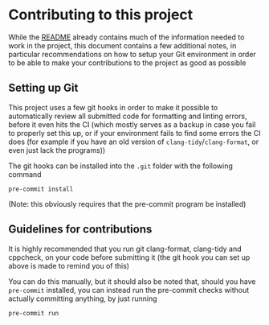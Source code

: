 # Contributing to this project

While the [README](./README.md) already contains much of the information needed to work in the project, this document contains a few additional notes, in particular recommendations on how to setup your Git environment in order to be able to make your contributions to the project as good as possible

## Setting up Git

This project uses a few git hooks in order to make it possible to automatically review all submitted code for formatting and linting errors, before it even hits the CI (which mostly serves as a backup in case you fail to properly set this up, or if your environment fails to find some errors the CI does (for example if you have an old version of `clang-tidy`/`clang-format`, or even just lack the programs))

The git hooks can be installed into the `.git` folder with the following command

```
pre-commit install
```

(Note: this obviously requires that the pre-commit program be installed)

## Guidelines for contributions

It is highly recommended that you run git clang-format, clang-tidy and cppcheck, on your code before submitting it (the git hook you can set up above is made to remind you of this)

You can do this manually, but it should also be noted that, should you have `pre-commit` installed, you can instead run the pre-commit checks without actually committing anything, by just running

```
pre-commit run
```
